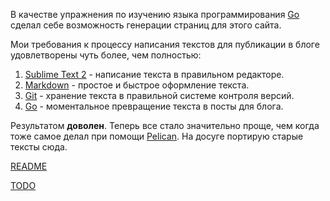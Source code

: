 
В качестве упражнения по изучению языка программирования [Go][0] сделал себе возможность генерации страниц для этого сайта. 

Мои требования к процессу написания текстов для публикации в блоге удовлетворены чуть более, чем полностью:

1. [Sublime Text 2][1] - написание текста в правильном редакторе.
2. [Markdown][2] - простое и быстрое оформление текста.
3. [Git][3] - хранение текста в правильной системе контроля версий.
4. [Go][0] - моментальное превращение текста в посты для блога.

Результатом **доволен**. Теперь все стало значительно проще, чем когда тоже самое делал при помощи [Pelican][1]. На досуге портирую старые тексты сюда.

[README][5] 

[TODO][6]

[0]: http://golang.org/
[1]:http://www.sublimetext.com/2
[2]: http://ru.wikipedia.org/wiki/Markdown
[3]: http://git-scm.com/
[4]: http://pelican.notmyidea.org/
[5]: https://github.com/runningmaster/runningmaster.github.com/blob/master/README.md
[6]: https://github.com/runningmaster/runningmaster.github.com/blob/master/TODO
